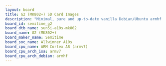 ```yaml
---
layout: board
title: G2 (MK802+) SD Card Images
description: "Minimal, pure and up-to-date vanilla Debian/Ubuntu armhf SD card images for G2 (MK802+) by Semitime, SoC: Allwinner A10s, CPU ISA: armv7"
board_id: semitime_g2
board_dtb_name: sun5i-a10s-mk802
board_name: G2 (MK802+)
board_maker_name: Semitime
board_soc_name: Allwinner A10s
board_cpu_name: ARM Cortex A8 (armv7)
board_cpu_arch_isa: armv7
board_cpu_arch_debian: armhf
---
```

